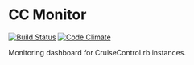 # CC Monitor

[![Build Status](https://travis-ci.org/ManageIQ/cc_monitor.svg)](https://travis-ci.org/ManageIQ/cc_monitor)
[![Code Climate](https://codeclimate.com/github/ManageIQ/cc_monitor/badges/gpa.svg)](https://codeclimate.com/github/ManageIQ/cc_monitor)

Monitoring dashboard for CruiseControl.rb instances.
